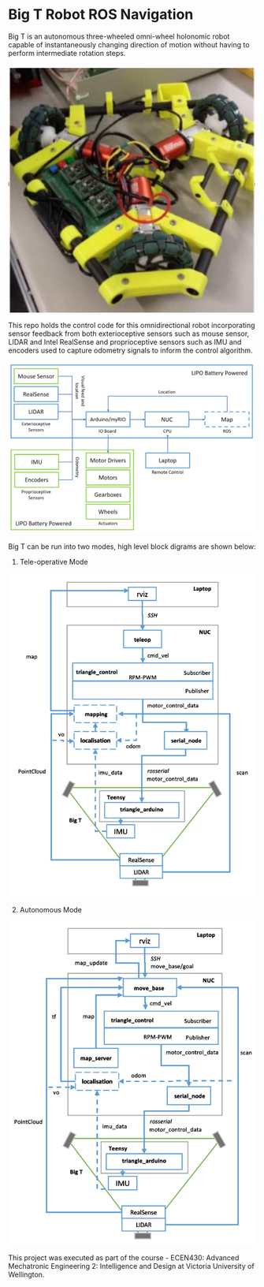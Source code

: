 # Big T Robot ROS Navigation

Big T is an autonomous three-wheeled omni-wheel holonomic robot capable of instantaneously changing direction of motion without having to perform intermediate rotation steps. 

![](./docs/big_T.png)

This repo holds the control code for this omnidirectional robot incorporating sensor feedback from both exterioceptive sensors such as mouse sensor, LIDAR and Intel RealSense and proprioceptive sensors such as IMU and encoders used to capture odometry signals to inform the control algorithm.

![](./docs/blockdiagram.png)

Big T can be run into two modes, high level block digrams are shown below:
1. Tele-operative Mode


![](./docs/big_t_teleop.png)

2. Autonomous Mode

![](./docs/big_t_autonomous.png)

This project was executed as part of the course - ECEN430: Advanced Mechatronic Engineering 2: Intelligence and Design at Victoria University of Wellington.